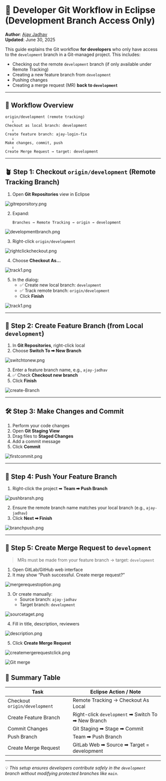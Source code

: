 # 🌱 Developer Git Workflow in Eclipse (Development Branch Access Only)

**Author**: <a href="https://www.linkedin.com/in/ajayaniljadhav" target="_blank" rel="noopener noreferrer">Ajay Jadhav</a>  
**Updated**: June 30, 2025

This guide explains the Git workflow **for developers** who only have access to the `development` branch in a Git-managed project. This includes:

- Checking out the remote `development` branch (if only available under Remote Tracking)
- Creating a new feature branch from `development`
- Pushing changes
- Creating a merge request (MR) **back to `development`**

---

## 🧩 Workflow Overview

```plaintext
origin/development (remote tracking)
   ↓
Checkout as local branch: development
   ↓
Create feature branch: ajay-login-fix
   ↓
Make changes, commit, push
   ↓
Create Merge Request → target: development
```

---

## 🪴 Step 1: Checkout `origin/development` (Remote Tracking Branch)

1. Open **Git Repositories** view in Eclipse 

![gitreporsitory.png](https://i.postimg.cc/DyvwMDbK/gitreporsitory.png)

2. Expand:  
   ```
   Branches → Remote Tracking → origin → development
   ```
![developmentbranch.png](https://i.postimg.cc/VLxH6y9x/developmentbranch.png)

3. Right-click `origin/development`  

![rightclickcheckout.png](https://i.postimg.cc/sxR4zyCm/rightclickcheckout.png)

4. Choose **Checkout As...**

![track1.png](https://i.postimg.cc/2yKjvjjF/track1.png)

5. In the dialog:
   - ✅ Create new local branch: `development`
   - ✅ Track remote branch: `origin/development`
   - Click **Finish**



![track1.png](https://i.postimg.cc/2ym9wnyC/createbranch.png)


---

## 🌿 Step 2: Create Feature Branch (from Local `development`)

1. In **Git Repositories**, right-click local 
2. Choose **Switch To ➡ New Branch**

![switchtonew.png](https://i.postimg.cc/W3BZybFw/switchtonew.png)

3. Enter a feature branch name, e.g., `ajay-jadhav`
4. ✅ Check **Checkout new branch**
5. Click **Finish**

 
![create-Branch](https://i.postimg.cc/nc0zjhFS/create-Branch.png)

---

## 🛠️ Step 3: Make Changes and Commit

1. Perform your code changes
2. Open **Git Staging View**
3. Drag files to **Staged Changes**
4. Add a commit message
5. Click **Commit**

![firstcommit.png](https://i.postimg.cc/yYJnQq08/firstcommit.png)

---

## 🚀 Step 4: Push Your Feature Branch

1. Right-click the project ➡ **Team ➡ Push Branch**

![pushbransh.png](https://i.postimg.cc/rzXkd1S6/pushbransh.png)

2. Ensure the remote branch name matches your local branch (e.g., `ajay-jadhav`)
3. Click **Next ➡ Finish**

![branchpush.png](https://i.postimg.cc/wxhHPPHg/branchpush.png)

---

## 🔁 Step 5: Create Merge Request to `development`

> MRs must be made from your feature branch → target: `development`

1. Open GitLab/GitHub web interface
2. It may show “Push successful. Create merge request?”

![mergerequestoption.png](https://i.postimg.cc/Yqvc7sBv/mergerequestoption.png)

3. Or create manually:
   - Source branch: `ajay-jadhav`
   - Target branch: `development`

![sourcetaget.png](https://i.postimg.cc/hGP6Cys4/sourcetaget.png)

4. Fill in title, description, reviewers

![description.png](https://i.postimg.cc/X75bFzHT/description.png)

5. Click **Create Merge Request**

![createmergerequestclick.png](https://i.postimg.cc/ydTTws8w/createmergerequestclick.png)


![Git merge](https://media0.giphy.com/media/v1.Y2lkPTc5MGI3NjExazVmeGdkbmdiM3htM3praXcyaG8wdHR6a3NuczJvbzlzNmR0ODVlMCZlcD12MV9pbnRlcm5hbF9naWZfYnlfaWQmY3Q9Zw/D0WOL0ogZIoG4/giphy.gif)



## 🧭 Summary Table

| Task                         | Eclipse Action / Note                                |
|------------------------------|------------------------------------------------------|
| Checkout `origin/development` | Remote Tracking → Checkout As Local                 |
| Create Feature Branch        | Right-click `development` ➡ Switch To ➡ New Branch  |
| Commit Changes               | Git Staging ➡ Stage ➡ Commit                         |
| Push Branch                  | Team ➡ Push Branch                                   |
| Create Merge Request         | GitLab Web ➡ Source ➡ Target = development           |

---


💡 _This setup ensures developers contribute safely in the `development` branch without modifying protected branches like `main`._